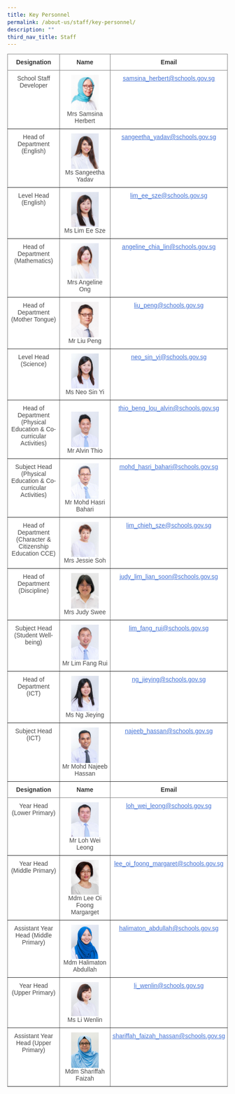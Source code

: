 ```yaml
---
title: Key Personnel
permalink: /about-us/staff/key-personnel/
description: ""
third_nav_title: Staff
---
```

<style type="text/css">
.tg  {border-collapse:collapse;border-spacing:0;}
.tg td{border-color:black;border-style:solid;border-width:1px;font-family:Arial, sans-serif;font-size:14px;
  overflow:hidden;padding:10px 5px;word-break:normal;}
.tg th{border-color:black;border-style:solid;border-width:1px;font-family:Arial, sans-serif;font-size:14px;
  font-weight:normal;overflow:hidden;padding:10px 5px;word-break:normal;}
.tg .tg-rx9b{background-color:#FFF;border-color:inherit;color:#323232;font-weight:bold;text-align:center;vertical-align:top}
.tg .tg-acgv{background-color:#FFF;border-color:inherit;color:#484848;text-align:center;vertical-align:top}
.tg .tg-nbj5{background-color:#FFF;border-color:inherit;text-align:center;vertical-align:top}
.tg .tg-4z3p{background-color:#FFF;border-color:inherit;color:#4372D6;text-align:center;text-decoration:underline;vertical-align:top}
</style>
<table class="tg">
  <thead>
    <tr>
      <th class="tg-rx9b"><span style="font-weight:700;font-style:normal;text-decoration:none;color:#323232;background-color:transparent">Designation</span></th>
      <th class="tg-rx9b"><span style="font-weight:700;font-style:normal;text-decoration:none;color:#323232;background-color:transparent">Name</span></th>
      <th class="tg-rx9b"><span style="font-weight:700;font-style:normal;text-decoration:none;color:#323232;background-color:transparent">Email</span></th>
    </tr>
  </thead>
  <tbody>
    <tr>
      <td class="tg-acgv"><span style="font-weight:400;font-style:normal;text-decoration:none;color:#484848;background-color:transparent">School Staff Developer</span></td>
      <td class="tg-nbj5"><img alt="keypersonnel1" style="width:60%" src="/images/Key%20Personnel%201/keypersonnel1.jpg" align="center"><span style="font-weight:400;font-style:normal;text-decoration:none;color:#484848;background-color:transparent"><br>
      Mrs Samsina Herbert</span></td>
      <td class="tg-4z3p">
        <a href="https://www.bedokgreenpri.moe.edu.sg/about-us/staff/key-personnel/samsina_herbert@schools.gov.sg"><span style="font-weight:400;font-style:normal;text-decoration:underline;color:#4372D6;background-color:transparent">samsina_herbert@schools.gov.sg</span></a>
      </td>
    </tr>
    <tr>
      <td class="tg-acgv"><span style="font-weight:400;font-style:normal;text-decoration:none;color:#484848;background-color:transparent">Head of Department (English)</span></td>
      <td class="tg-nbj5"><img alt="keypersonnel2" style="width:60%" src="/images/Key%20Personnel%201/keypersonnel2.jpg" align="center"><span style="font-weight:400;font-style:normal;text-decoration:none;color:#484848;background-color:transparent"><br>
      Ms Sangeetha Yadav</span></td>
      <td class="tg-4z3p">
        <a href="https://www.bedokgreenpri.moe.edu.sg/about-us/staff/key-personnel/sangeetha_yadav@schools.gov.sg"><span style="font-weight:400;font-style:normal;text-decoration:underline;color:#4372D6;background-color:transparent">sangeetha_yadav@schools.gov.sg</span></a>
      </td>
    </tr>
    <tr>
      <td class="tg-acgv"><span style="font-weight:400;font-style:normal;text-decoration:none;color:#484848;background-color:transparent">Level Head (English)</span></td>
      <td class="tg-nbj5"><span style="color:#484848;background-color:transparent"><img alt="keypersonnel3" style="width:60%" src="/images/Key%20Personnel%201/keypersonnel3.jpg" align="center"></span><br>
      <span style="color:#484848;background-color:transparent">Ms Lim Ee Sze</span><br></td>
      <td class="tg-4z3p">
        <a href="https://www.bedokgreenpri.moe.edu.sg/about-us/staff/key-personnel/lim_ee_sze@schools.gov.sg"><span style="font-weight:400;font-style:normal;text-decoration:underline;color:#4372D6;background-color:transparent">lim_ee_sze@schools.gov.sg</span></a>
      </td>
    </tr>
    <tr>
      <td class="tg-acgv"><span style="font-weight:400;font-style:normal;text-decoration:none;color:#484848;background-color:transparent">Head of Department (Mathematics)</span></td>
      <td class="tg-nbj5"><img alt="keypersonnel4" style="width:60%" src="/images/Key%20Personnel%201/keypersonnel4.jpg" align="center"><br>
      <span style="font-weight:400;font-style:normal;text-decoration:none;color:#484848;background-color:transparent">Mrs Angeline Ong</span></td>
      <td class="tg-4z3p">
        <a href="https://www.bedokgreenpri.moe.edu.sg/about-us/staff/key-personnel/angeline_chia_lin@schools.gov.sg"><span style="font-weight:400;font-style:normal;text-decoration:underline;color:#4372D6;background-color:transparent">angeline_chia_lin@schools.gov.sg</span></a>
      </td>
    </tr>
    <tr>
      <td class="tg-acgv"><span style="font-weight:400;font-style:normal;text-decoration:none;color:#484848;background-color:transparent">Head of Department (Mother Tongue)</span></td>
      <td class="tg-nbj5"><span style="color:#484848;background-color:transparent"><img alt="keypersonnel5" style="width:60%" src="/images/Key%20Personnel%201/keypersonnel5.jpg" align="center"></span><br>
      <span style="color:#484848;background-color:transparent">Mr Liu Peng</span><br></td>
      <td class="tg-4z3p">
        <a href="https://www.bedokgreenpri.moe.edu.sg/about-us/staff/key-personnel/liu_peng@schools.gov.sg"><span style="font-weight:400;font-style:normal;text-decoration:underline;color:#4372D6;background-color:transparent">liu_peng@schools.gov.sg</span></a>
      </td>
    </tr>
    <tr>
      <td class="tg-acgv"><span style="font-weight:400;font-style:normal;text-decoration:none;color:#484848;background-color:transparent">Level Head (Science)</span></td>
      <td class="tg-nbj5"><img alt="keypersonnel8" style="width:60%" src="/images/Key%20Personnel%201/keypersonnel8.jpg" align="center"><br>
      <span style="font-weight:400;font-style:normal;text-decoration:none;color:#484848;background-color:transparent">Ms Neo Sin Yi</span></td>
      <td class="tg-4z3p">
        <a href="https://www.bedokgreenpri.moe.edu.sg/about-us/staff/key-personnel/neo_sin_yi@schools.gov.sg"><span style="font-weight:400;font-style:normal;text-decoration:underline;color:#4372D6;background-color:transparent">neo_sin_yi@schools.gov.sg</span></a>
      </td>
    </tr>
    <tr>
      <td class="tg-acgv"><span style="font-weight:400;font-style:normal;text-decoration:none;color:#484848;background-color:transparent">Head of Department (Physical Education &amp; Co-curricular Activities)</span></td>
      <td class="tg-nbj5"><br>
      <img alt="keypersonnel10" style="width:60%" src="/images/Key%20Personnel%201/keypersonnel10.jpg" align="center"><br>
      <span style="font-weight:400;font-style:normal;text-decoration:none;color:#484848;background-color:transparent">Mr Alvin Thio</span></td>
      <td class="tg-4z3p">
        <a href="https://www.bedokgreenpri.moe.edu.sg/about-us/staff/key-personnel/thio_beng_lou_alvin@schools.gov.sg"><span style="font-weight:400;font-style:normal;text-decoration:underline;color:#4372D6;background-color:transparent">thio_beng_lou_alvin@schools.gov.sg</span></a>
      </td>
    </tr>
    <tr>
      <td class="tg-acgv"><span style="font-weight:400;font-style:normal;text-decoration:none;color:#484848;background-color:transparent">Subject Head (Physical Education &amp; Co-curricular Activities)</span></td>
      <td class="tg-nbj5"><img alt="keypersonnel9" style="width:60%" src="/images/Key%20Personnel%201/keypersonnel9.jpg" align="center"><br>
      <span style="font-weight:400;font-style:normal;text-decoration:none;color:#484848;background-color:transparent">Mr Mohd Hasri Bahari</span></td>
      <td class="tg-4z3p">
        <a href="https://www.bedokgreenpri.moe.edu.sg/about-us/staff/key-personnel/mohd_hasri_bahari@schools.gov.sg"><span style="font-weight:400;font-style:normal;text-decoration:underline;color:#4372D6;background-color:transparent">mohd_hasri_bahari@schools.gov.sg</span></a>
      </td>
    </tr>
    <tr>
      <td class="tg-acgv"><span style="font-weight:400;font-style:normal;text-decoration:none;color:#484848;background-color:transparent">Head of Department (Character &amp; Citizenship Education CCE)</span></td>
      <td class="tg-nbj5"><img alt="keypersonnel11" style="width:60%" src="/images/Key%20Personnel%201/keypersonnel11.jpg" align="center"><br>
      <span style="font-weight:400;font-style:normal;text-decoration:none;color:#484848;background-color:transparent">Mrs Jessie Soh</span></td>
      <td class="tg-4z3p">
        <a href="https://www.bedokgreenpri.moe.edu.sg/about-us/staff/key-personnel/lim_chieh_sze@schools.gov.sg"><span style="font-weight:400;font-style:normal;text-decoration:underline;color:#4372D6;background-color:transparent">lim_chieh_sze@schools.gov.sg</span></a>
      </td>
    </tr>
    <tr>
      <td class="tg-acgv"><span style="font-weight:400;font-style:normal;text-decoration:none;color:#484848;background-color:transparent">Head of Department (Discipline)</span></td>
      <td class="tg-nbj5"><img alt="keypersonnel12" style="width:60%" src="/images/Key%20Personnel%201/keypersonnel12.jpg" align="center"><br>
      <span style="font-weight:400;font-style:normal;text-decoration:none;color:#484848;background-color:transparent">Mrs Judy Swee</span></td>
      <td class="tg-4z3p">
        <a href="https://www.bedokgreenpri.moe.edu.sg/about-us/staff/key-personnel/judy_lim_lian_soon@schools.gov.sg"><span style="font-weight:400;font-style:normal;text-decoration:underline;color:#4372D6;background-color:transparent">judy_lim_lian_soon@schools.gov.sg</span></a>
      </td>
    </tr>
    <tr>
      <td class="tg-acgv"><span style="font-weight:400;font-style:normal;text-decoration:none;color:#484848;background-color:transparent">Subject Head (Student Well-being)</span></td>
      <td class="tg-nbj5"><img alt="keypersonnel13" style="width:60%" src="/images/Key%20Personnel%201/keypersonnel13.jpg" align="center"><br>
      <span style="font-weight:400;font-style:normal;text-decoration:none;color:#484848;background-color:transparent">Mr Lim Fang Rui</span></td>
      <td class="tg-4z3p">
        <a href="https://www.bedokgreenpri.moe.edu.sg/about-us/staff/key-personnel/lim_fang_rui@schools.gov.sg"><span style="font-weight:400;font-style:normal;text-decoration:underline;color:#4372D6;background-color:transparent">lim_fang_rui@schools.gov.sg</span></a>
      </td>
    </tr>
    <tr>
      <td class="tg-acgv"><span style="font-weight:400;font-style:normal;text-decoration:none;color:#484848;background-color:transparent">Head of Department (ICT)</span></td>
      <td class="tg-nbj5"><img alt="keypersonnel14" style="width:60%" src="/images/Key%20Personnel%201/keypersonnel14.jpg" align="center"><br>
      <span style="font-weight:400;font-style:normal;text-decoration:none;color:#484848;background-color:transparent">Ms Ng Jieying</span></td>
      <td class="tg-4z3p">
        <a href="https://www.bedokgreenpri.moe.edu.sg/about-us/staff/key-personnel/ng_jieying@schools.gov.sg"><span style="font-weight:400;font-style:normal;text-decoration:underline;color:#4372D6;background-color:transparent">ng_jieying@schools.gov.sg</span></a>
      </td>
    </tr>
    <tr>
      <td class="tg-acgv"><span style="font-weight:400;font-style:normal;text-decoration:none;color:#484848;background-color:transparent">Subject Head (ICT)</span></td>
      <td class="tg-nbj5"><img alt="key%20personnel%2015" style="width:60%" src="/images/Key%20Personnel%201/key%20personnel%2015.jpg" align="center"><br>
      <span style="font-weight:400;font-style:normal;text-decoration:none;color:#484848;background-color:transparent">Mr Mohd Najeeb Hassan</span></td>
      <td class="tg-4z3p">
        <a href="https://www.bedokgreenpri.moe.edu.sg/about-us/staff/key-personnel/najeeb_hassan@schools.gov.sg"><span style="font-weight:400;font-style:normal;text-decoration:underline;color:#4372D6;background-color:transparent">najeeb_hassan@schools.gov.sg</span></a>
      </td>
    </tr>
		  </tbody>
	
  <thead>
    <tr>
      <th class="tg-rx9b"><span style="font-weight:700;font-style:normal;text-decoration:none;color:#323232;background-color:transparent">Designation</span></th>
      <th class="tg-rx9b"><span style="font-weight:700;font-style:normal;text-decoration:none;color:#323232;background-color:transparent">Name</span></th>
      <th class="tg-rx9b"><span style="font-weight:700;font-style:normal;text-decoration:none;color:#323232;background-color:transparent">Email</span></th>
    </tr>
  </thead>
  <tbody>
    <tr>
      <td class="tg-acgv"><span style="font-weight:400;font-style:normal;text-decoration:none;color:#484848;background-color:transparent">Year Head (Lower Primary)</span></td>
      <td class="tg-nbj5"><img alt="lohweileong" style="width:60%" src="/images/lohweileong.jpeg" align="center"><br>
      <span style="font-weight:400;font-style:normal;text-decoration:none;color:#484848;background-color:transparent">Mr Loh Wei Leong</span></td>
      <td class="tg-4z3p">
        <a href="https://www.bedokgreenpri.moe.edu.sg/about-us/staff/key-personnel/loh_wei_leong@schools.gov.sg"><span style="font-weight:400;font-style:normal;text-decoration:underline;color:#4372D6;background-color:transparent">loh_wei_leong@schools.gov.sg</span></a>
      </td>
    </tr>
    <tr>
      <td class="tg-acgv"><span style="font-weight:400;font-style:normal;text-decoration:none;color:#484848;background-color:transparent">Year Head (Middle Primary)</span></td>
      <td class="tg-nbj5"><img alt="foongmargaret" style="width:60%" src="/images/foongmargaret.jpeg" align="center"><br>
      <span style="font-weight:400;font-style:normal;text-decoration:none;color:#484848;background-color:transparent">Mdm Lee Oi Foong Margarget</span></td>
      <td class="tg-4z3p">
        <a href="https://www.bedokgreenpri.moe.edu.sg/about-us/staff/key-personnel/lee_oi_foong_margaret@schools.gov.sg"><span style="font-weight:400;font-style:normal;text-decoration:underline;color:#4372D6;background-color:transparent">lee_oi_foong_margaret@schools.gov.sg</span></a>
      </td>
    </tr>
    <tr>
      <td class="tg-acgv"><span style="font-weight:400;font-style:normal;text-decoration:none;color:#484848;background-color:transparent">Assistant Year Head (Middle Primary)</span></td>
      <td class="tg-nbj5"><img alt="mdmhalimaton" style="width:60%" src="/images/mdmhalimaton.jpeg" align="center"><br>
      <span style="font-weight:400;font-style:normal;text-decoration:none;color:#484848;background-color:transparent">Mdm Halimaton Abdullah</span></td>
      <td class="tg-4z3p">
        <a href="https://www.bedokgreenpri.moe.edu.sg/about-us/staff/key-personnel/halimaton_abdullah@schools.gov.sg"><span style="font-weight:400;font-style:normal;text-decoration:underline;color:#4372D6;background-color:transparent">halimaton_abdullah@schools.gov.sg</span></a>
      </td>
    </tr>
    <tr>
      <td class="tg-acgv"><span style="font-weight:400;font-style:normal;text-decoration:none;color:#484848;background-color:transparent">Year Head (Upper Primary)</span></td>
      <td class="tg-nbj5"><img alt="103)%20MS%20LI%20WENLIN" style="width:60%" src="/images/103)%20MS%20LI%20WENLIN.jpeg" align="center"><br>
      <span style="font-weight:400;font-style:normal;text-decoration:none;color:#484848;background-color:transparent">Ms Li Wenlin</span></td>
      <td class="tg-4z3p">
        <a href="https://www.bedokgreenpri.moe.edu.sg/about-us/staff/key-personnel/li_wenlin@schools.gov.sg"><span style="font-weight:400;font-style:normal;text-decoration:underline;color:#4372D6;background-color:transparent">li_wenlin@schools.gov.sg</span></a>
      </td>
    </tr>
    <tr>
      <td class="tg-acgv"><span style="font-weight:400;font-style:normal;text-decoration:none;color:#484848;background-color:transparent">Assistant Year Head (Upper Primary)</span></td>
      <td class="tg-nbj5"><img alt="mdm%20shariffah%20" style="width:60%" src="/images/Staff%20Photos/P5%20Teachers/mdm%20shariffah%20.jpg" align="center"><br>
      <span style="font-weight:400;font-style:normal;text-decoration:none;color:#484848;background-color:transparent">Mdm Shariffah Faizah</span></td>
      <td class="tg-4z3p">
        <a href="https://www.bedokgreenpri.moe.edu.sg/about-us/staff/key-personnel/shariffah_faizah_hassan@schools.gov.sg"><span style="font-weight:400;font-style:normal;text-decoration:underline;color:#4372D6;background-color:transparent">shariffah_faizah_hassan@schools.gov.sg</span></a>
      </td>
    </tr>
  </tbody>
</table>